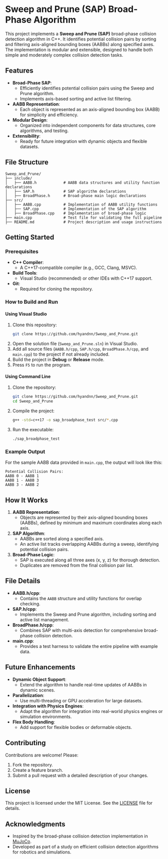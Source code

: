 # Sweep and Prune (SAP) Broad-Phase Algorithm

This project implements a **Sweep and Prune (SAP)** broad-phase collision detection algorithm in C++. It identifies potential collision pairs by sorting and filtering axis-aligned bounding boxes (AABBs) along specified axes. The implementation is modular and extensible, designed to handle both simple and moderately complex collision detection tasks.

## Features
- **Broad-Phase SAP**:
  - Efficiently identifies potential collision pairs using the Sweep and Prune algorithm.
  - Implements axis-based sorting and active list filtering.
- **AABB Representation**:
  - Each object is represented as an axis-aligned bounding box (AABB) for simplicity and efficiency.
- **Modular Design**:
  - Organized into independent components for data structures, core algorithms, and testing.
- **Extensibility**:
  - Ready for future integration with dynamic objects and flexible datasets.

## File Structure
```
Sweep_and_Prune/
├── include/
│   ├── AABB.h            # AABB data structures and utility function declarations
│   ├── SAP.h             # SAP algorithm declarations
│   ├── BroadPhase.h      # Broad-phase main logic declarations
├── src/
│   ├── AABB.cpp          # Implementation of AABB utility functions
│   ├── SAP.cpp           # Implementation of the SAP algorithm
│   ├── BroadPhase.cpp    # Implementation of broad-phase logic
├── main.cpp              # Test file for validating the full pipeline
├── README.md             # Project description and usage instructions
```

## Getting Started

### Prerequisites
- **C++ Compiler**:
  - A C++17-compatible compiler (e.g., GCC, Clang, MSVC).
- **Build Tools**:
  - Visual Studio (recommended) or other IDEs with C++17 support.
- **Git**:
  - Required for cloning the repository.

### How to Build and Run
#### Using Visual Studio
1. Clone this repository:
   ```bash
   git clone https://github.com/hyandnn/Sweep_and_Prune.git
   ```
2. Open the solution file (`Sweep_and_Prune.sln`) in Visual Studio.
3. Add all source files (`AABB.h/cpp`, `SAP.h/cpp`, `BroadPhase.h/cpp`, and `main.cpp`) to the project if not already included.
4. Build the project in **Debug** or **Release** mode.
5. Press `F5` to run the program.

#### Using Command Line
1. Clone the repository:
   ```bash
   git clone https://github.com/hyandnn/Sweep_and_Prune.git
   cd Sweep_and_Prune
   ```
2. Compile the project:
   ```bash
   g++ -std=c++17 -o sap_broadphase_test src/*.cpp
   ```
3. Run the executable:
   ```bash
   ./sap_broadphase_test
   ```

### Example Output
For the sample AABB data provided in `main.cpp`, the output will look like this:
```
Potential Collision Pairs:
AABB 0 - AABB 1
AABB 1 - AABB 3
AABB 3 - AABB 2
```

## How It Works
1. **AABB Representation**:
   - Objects are represented by their axis-aligned bounding boxes (AABBs), defined by minimum and maximum coordinates along each axis.
2. **SAP Algorithm**:
   - AABBs are sorted along a specified axis.
   - An active list tracks overlapping AABBs during a sweep, identifying potential collision pairs.
3. **Broad-Phase Logic**:
   - SAP is executed along all three axes (x, y, z) for thorough detection.
   - Duplicates are removed from the final collision pair list.

## File Details
- **AABB.h/cpp**:
  - Contains the `AABB` structure and utility functions for overlap checking.
- **SAP.h/cpp**:
  - Implements the Sweep and Prune algorithm, including sorting and active list management.
- **BroadPhase.h/cpp**:
  - Combines SAP with multi-axis detection for comprehensive broad-phase collision detection.
- **main.cpp**:
  - Provides a test harness to validate the entire pipeline with example data.

## Future Enhancements
- **Dynamic Object Support**:
  - Extend the algorithm to handle real-time updates of AABBs in dynamic scenes.
- **Parallelization**:
  - Use multi-threading or GPU acceleration for large datasets.
- **Integration with Physics Engines**:
  - Adapt the algorithm for integration into real-world physics engines or simulation environments.
- **Flex Body Handling**:
  - Add support for flexible bodies or deformable objects.

## Contributing
Contributions are welcome! Please:
1. Fork the repository.
2. Create a feature branch.
3. Submit a pull request with a detailed description of your changes.

## License
This project is licensed under the MIT License. See the [LICENSE](LICENSE) file for details.

## Acknowledgments
- Inspired by the broad-phase collision detection implementation in [MuJoCo](https://mujoco.org/).
- Developed as part of a study on efficient collision detection algorithms for robotics and simulations.
